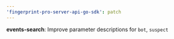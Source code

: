 ```yaml
---
'fingerprint-pro-server-api-go-sdk': patch
---
```


**events-search**: Improve parameter descriptions for `bot`, `suspect`